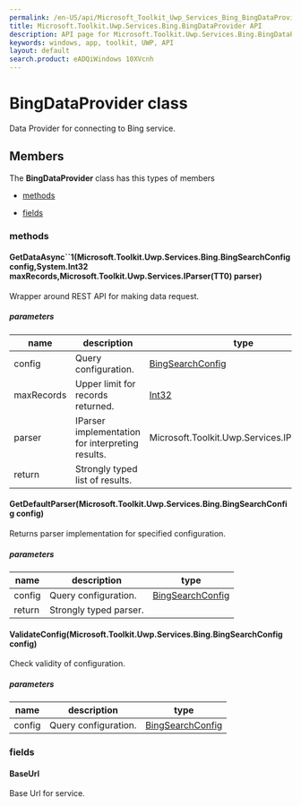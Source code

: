 ```yaml
---
permalink: /en-US/api/Microsoft_Toolkit_Uwp_Services_Bing_BingDataProvider.htm
title: Microsoft.Toolkit.Uwp.Services.Bing.BingDataProvider API 
description: API page for Microsoft.Toolkit.Uwp.Services.Bing.BingDataProvider
keywords: windows, app, toolkit, UWP, API
layout: default
search.product: eADQiWindows 10XVcnh
---
```



# BingDataProvider class

Data Provider for connecting to Bing service.

## Members

The **BingDataProvider** class has this types of members

* [methods](#methods)

* [fields](#fields)

### methods

#### GetDataAsync``1(Microsoft.Toolkit.Uwp.Services.Bing.BingSearchConfig config,System.Int32 maxRecords,Microsoft.Toolkit.Uwp.Services.IParser(TT0) parser)

Wrapper around REST API for making data request.

##### parameters



| name | description | type || --- | --- | --- || config | Query configuration. | [BingSearchConfig](Microsoft_Toolkit_Uwp_Services_Bing_BingSearchConfig.htm) || maxRecords | Upper limit for records returned. | [Int32](https://msdn.microsoft.com/library/windows/apps/System.Int32) || parser | IParser implementation for interpreting results. | Microsoft.Toolkit.Uwp.Services.IParser(TT0) || return |Strongly typed list of results. |
#### GetDefaultParser(Microsoft.Toolkit.Uwp.Services.Bing.BingSearchConfig config)

Returns parser implementation for specified configuration.

##### parameters



| name | description | type || --- | --- | --- || config | Query configuration. | [BingSearchConfig](Microsoft_Toolkit_Uwp_Services_Bing_BingSearchConfig.htm) || return |Strongly typed parser. |
#### ValidateConfig(Microsoft.Toolkit.Uwp.Services.Bing.BingSearchConfig config)

Check validity of configuration.

##### parameters



| name | description | type || --- | --- | --- || config | Query configuration. | [BingSearchConfig](Microsoft_Toolkit_Uwp_Services_Bing_BingSearchConfig.htm) |
### fields

#### BaseUrl

Base Url for service.
